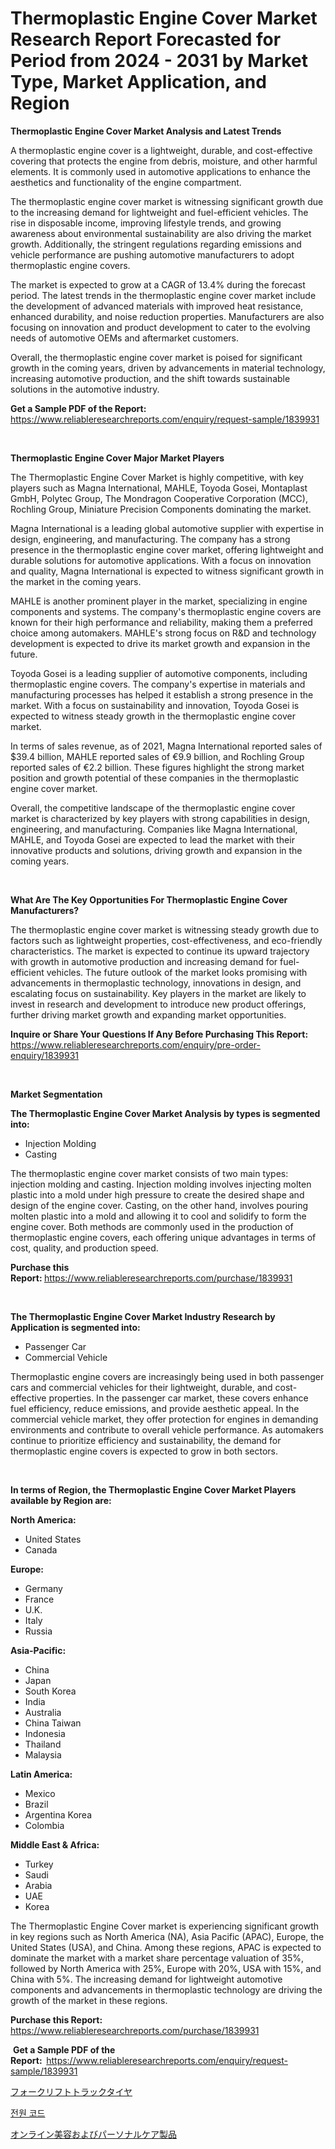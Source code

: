 <p><h1>Thermoplastic Engine Cover Market Research Report Forecasted for Period from 2024 -  2031 by Market Type, Market Application, and Region</h1></p><p><strong>Thermoplastic Engine Cover Market Analysis and Latest Trends</strong></p>
<p><p>A thermoplastic engine cover is a lightweight, durable, and cost-effective covering that protects the engine from debris, moisture, and other harmful elements. It is commonly used in automotive applications to enhance the aesthetics and functionality of the engine compartment.</p><p>The thermoplastic engine cover market is witnessing significant growth due to the increasing demand for lightweight and fuel-efficient vehicles. The rise in disposable income, improving lifestyle trends, and growing awareness about environmental sustainability are also driving the market growth. Additionally, the stringent regulations regarding emissions and vehicle performance are pushing automotive manufacturers to adopt thermoplastic engine covers.</p><p>The market is expected to grow at a CAGR of 13.4% during the forecast period. The latest trends in the thermoplastic engine cover market include the development of advanced materials with improved heat resistance, enhanced durability, and noise reduction properties. Manufacturers are also focusing on innovation and product development to cater to the evolving needs of automotive OEMs and aftermarket customers.</p><p>Overall, the thermoplastic engine cover market is poised for significant growth in the coming years, driven by advancements in material technology, increasing automotive production, and the shift towards sustainable solutions in the automotive industry.</p></p>
<p><strong>Get a Sample PDF of the Report:&nbsp;</strong> <a href="https://www.reliableresearchreports.com/enquiry/request-sample/1839931">https://www.reliableresearchreports.com/enquiry/request-sample/1839931</a></p>
<p>&nbsp;</p>
<p><strong>Thermoplastic Engine Cover Major Market Players</strong></p>
<p><p>The Thermoplastic Engine Cover Market is highly competitive, with key players such as Magna International, MAHLE, Toyoda Gosei, Montaplast GmbH, Polytec Group, The Mondragon Cooperative Corporation (MCC), Rochling Group, Miniature Precision Components dominating the market. </p><p>Magna International is a leading global automotive supplier with expertise in design, engineering, and manufacturing. The company has a strong presence in the thermoplastic engine cover market, offering lightweight and durable solutions for automotive applications. With a focus on innovation and quality, Magna International is expected to witness significant growth in the market in the coming years.</p><p>MAHLE is another prominent player in the market, specializing in engine components and systems. The company's thermoplastic engine covers are known for their high performance and reliability, making them a preferred choice among automakers. MAHLE's strong focus on R&D and technology development is expected to drive its market growth and expansion in the future.</p><p>Toyoda Gosei is a leading supplier of automotive components, including thermoplastic engine covers. The company's expertise in materials and manufacturing processes has helped it establish a strong presence in the market. With a focus on sustainability and innovation, Toyoda Gosei is expected to witness steady growth in the thermoplastic engine cover market.</p><p>In terms of sales revenue, as of 2021, Magna International reported sales of $39.4 billion, MAHLE reported sales of €9.9 billion, and Rochling Group reported sales of €2.2 billion. These figures highlight the strong market position and growth potential of these companies in the thermoplastic engine cover market.</p><p>Overall, the competitive landscape of the thermoplastic engine cover market is characterized by key players with strong capabilities in design, engineering, and manufacturing. Companies like Magna International, MAHLE, and Toyoda Gosei are expected to lead the market with their innovative products and solutions, driving growth and expansion in the coming years.</p></p>
<p>&nbsp;</p>
<p><strong>What Are The Key Opportunities For Thermoplastic Engine Cover Manufacturers?</strong></p>
<p><p>The thermoplastic engine cover market is witnessing steady growth due to factors such as lightweight properties, cost-effectiveness, and eco-friendly characteristics. The market is expected to continue its upward trajectory with growth in automotive production and increasing demand for fuel-efficient vehicles. The future outlook of the market looks promising with advancements in thermoplastic technology, innovations in design, and escalating focus on sustainability. Key players in the market are likely to invest in research and development to introduce new product offerings, further driving market growth and expanding market opportunities.</p></p>
<p><strong>Inquire or Share Your Questions If Any Before Purchasing This Report:</strong> <a href="https://www.reliableresearchreports.com/enquiry/pre-order-enquiry/1839931">https://www.reliableresearchreports.com/enquiry/pre-order-enquiry/1839931</a></p>
<p>&nbsp;</p>
<p><strong>Market Segmentation</strong></p>
<p><strong>The Thermoplastic Engine Cover Market Analysis by types is segmented into:</strong></p>
<p><ul><li>Injection Molding</li><li>Casting</li></ul></p>
<p><p>The thermoplastic engine cover market consists of two main types: injection molding and casting. Injection molding involves injecting molten plastic into a mold under high pressure to create the desired shape and design of the engine cover. Casting, on the other hand, involves pouring molten plastic into a mold and allowing it to cool and solidify to form the engine cover. Both methods are commonly used in the production of thermoplastic engine covers, each offering unique advantages in terms of cost, quality, and production speed.</p></p>
<p><strong>Purchase this Report:&nbsp;</strong><a href="https://www.reliableresearchreports.com/purchase/1839931">https://www.reliableresearchreports.com/purchase/1839931</a></p>
<p>&nbsp;</p>
<p><strong>The Thermoplastic Engine Cover Market Industry Research by Application is segmented into:</strong></p>
<p><ul><li>Passenger Car</li><li>Commercial Vehicle</li></ul></p>
<p><p>Thermoplastic engine covers are increasingly being used in both passenger cars and commercial vehicles for their lightweight, durable, and cost-effective properties. In the passenger car market, these covers enhance fuel efficiency, reduce emissions, and provide aesthetic appeal. In the commercial vehicle market, they offer protection for engines in demanding environments and contribute to overall vehicle performance. As automakers continue to prioritize efficiency and sustainability, the demand for thermoplastic engine covers is expected to grow in both sectors.</p></p>
<p>&nbsp;</p>
<p><strong>In terms of Region, the Thermoplastic Engine Cover Market Players available by Region are:</strong></p>
<p>
    <p> <strong> North America: </strong>
        <ul>
            <li>United States</li>
            <li>Canada</li>
        </ul>
        </p> 
    <p> <strong> Europe: </strong>
        <ul>
            <li>Germany</li>
            <li>France</li>
            <li>U.K.</li>
            <li>Italy</li>
            <li>Russia</li>
        </ul>
        </p> 
    <p> <strong> Asia-Pacific: </strong>
        <ul>
            <li>China</li>
            <li>Japan</li>
            <li>South Korea</li>
            <li>India</li>
            <li>Australia</li>
            <li>China Taiwan</li>
            <li>Indonesia</li>
            <li>Thailand</li>
            <li>Malaysia</li>
        </ul>
        </p> 
    <p> <strong> Latin America: </strong>
        <ul>
            <li>Mexico</li>
            <li>Brazil</li>
            <li>Argentina Korea</li>
            <li>Colombia</li>
        </ul>
        </p> 
    <p> <strong> Middle East & Africa: </strong>
        <ul>
            <li>Turkey</li>
            <li>Saudi</li>
            <li>Arabia</li>
            <li>UAE</li>
            <li>Korea</li>
        </ul>
    </p>
    </p>
<p><p>The Thermoplastic Engine Cover market is experiencing significant growth in key regions such as North America (NA), Asia Pacific (APAC), Europe, the United States (USA), and China. Among these regions, APAC is expected to dominate the market with a market share percentage valuation of 35%, followed by North America with 25%, Europe with 20%, USA with 15%, and China with 5%. The increasing demand for lightweight automotive components and advancements in thermoplastic technology are driving the growth of the market in these regions.</p></p>
<p><strong>Purchase this Report: </strong><a href="https://www.reliableresearchreports.com/purchase/1839931">https://www.reliableresearchreports.com/purchase/1839931</a></p>
<p>&nbsp;<strong>Get a Sample PDF of the Report:&nbsp;&nbsp;</strong><a href="https://www.reliableresearchreports.com/enquiry/request-sample/1839931">https://www.reliableresearchreports.com/enquiry/request-sample/1839931</a></p>
<p><strong></strong></p>
<p><p><a href="https://medium.com/@sophiaard2003/%E3%83%95%E3%82%A9%E3%83%BC%E3%82%AF%E3%83%AA%E3%83%95%E3%83%88%E3%83%88%E3%83%A9%E3%83%83%E3%82%AF%E3%81%AE%E3%82%BF%E3%82%A4%E3%83%A4%E5%B8%82%E5%A0%B4%E5%88%86%E6%9E%90-%E3%81%9D%E3%81%AE%E5%B9%B4%E9%96%93%E6%88%90%E9%95%B7%E7%8E%87-%E5%B8%82%E5%A0%B4%E3%82%BB%E3%82%B0%E3%83%A1%E3%83%B3%E3%83%86%E3%83%BC%E3%82%B7%E3%83%A7%E3%83%B3-%E3%81%8A%E3%82%88%E3%81%B3%E3%82%B0%E3%83%AD%E3%83%BC%E3%83%90%E3%83%AB%E7%94%A3%E6%A5%AD%E6%A6%82%E8%A6%81-fdc433fb0198">フォークリフトトラックタイヤ</a></p><p><a href="https://medium.com/@cdxynbcyiw5198/%ED%8C%8C%EC%9B%8C-%EC%BD%94%EB%93%9C-%EC%8B%9C%EC%9E%A5-%EC%A0%84%EB%A7%9D-%EC%82%B0%EC%97%85-%EA%B0%9C%EC%9A%94-%EB%B0%8F-%EC%98%88%EC%B8%A1-2024%EB%85%84%EB%B6%80%ED%84%B0-2031%EB%85%84-959daef86a59">전원 코드</a></p><p><a href="https://medium.com/@giancarlo642004/%E3%82%AA%E3%83%B3%E3%83%A9%E3%82%A4%E3%83%B3%E3%81%AE%E7%BE%8E%E5%AE%B9%E3%81%8A%E3%82%88%E3%81%B3%E5%80%8B%E4%BA%BA%E7%94%A8%E5%93%81%E5%B8%82%E5%A0%B4%E3%81%AE%E5%88%86%E6%9E%90-%E3%82%B0%E3%83%AD%E3%83%BC%E3%83%90%E3%83%AB%E7%94%A3%E6%A5%AD%E3%81%AE%E8%A6%96%E7%82%B9%E3%81%A8%E4%BA%88%E6%B8%AC-2024%E5%B9%B4%E3%81%8B%E3%82%892031%E5%B9%B4-b35607b0a43a">オンライン美容およびパーソナルケア製品</a></p></p>